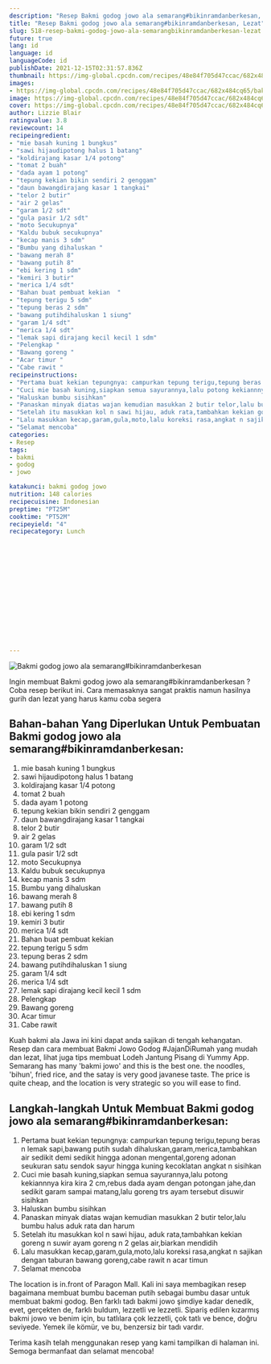 ```yaml
---
description: "Resep Bakmi godog jowo ala semarang#bikinramdanberkesan, Lezat"
title: "Resep Bakmi godog jowo ala semarang#bikinramdanberkesan, Lezat"
slug: 518-resep-bakmi-godog-jowo-ala-semarangbikinramdanberkesan-lezat
future: true
lang: id
language: id
languageCode: id
publishDate: 2021-12-15T02:31:57.836Z 
thumbnail: https://img-global.cpcdn.com/recipes/48e84f705d47ccac/682x484cq65/bakmi-godog-jowo-ala-semarangbikinramdanberkesan-foto-resep-utama.webp
images:
- https://img-global.cpcdn.com/recipes/48e84f705d47ccac/682x484cq65/bakmi-godog-jowo-ala-semarangbikinramdanberkesan-foto-resep-utama.webp
image: https://img-global.cpcdn.com/recipes/48e84f705d47ccac/682x484cq65/bakmi-godog-jowo-ala-semarangbikinramdanberkesan-foto-resep-utama.webp
cover: https://img-global.cpcdn.com/recipes/48e84f705d47ccac/682x484cq65/bakmi-godog-jowo-ala-semarangbikinramdanberkesan-foto-resep-utama.webp
author: Lizzie Blair
ratingvalue: 3.8
reviewcount: 14
recipeingredient:
- "mie basah kuning 1 bungkus"
- "sawi hijaudipotong halus 1 batang"
- "koldirajang kasar 1/4 potong"
- "tomat 2 buah"
- "dada ayam 1 potong"
- "tepung kekian bikin sendiri 2 genggam"
- "daun bawangdirajang kasar 1 tangkai"
- "telor 2 butir"
- "air 2 gelas"
- "garam 1/2 sdt"
- "gula pasir 1/2 sdt"
- "moto Secukupnya"
- "Kaldu bubuk secukupnya"
- "kecap manis 3 sdm"
- "Bumbu yang dihaluskan "
- "bawang merah 8"
- "bawang putih 8"
- "ebi kering 1 sdm"
- "kemiri 3 butir"
- "merica 1/4 sdt"
- "Bahan buat pembuat kekian  "
- "tepung terigu 5 sdm"
- "tepung beras 2 sdm"
- "bawang putihdihaluskan 1 siung"
- "garam 1/4 sdt"
- "merica 1/4 sdt"
- "lemak sapi dirajang kecil kecil 1 sdm"
- "Pelengkap "
- "Bawang goreng "
- "Acar timur "
- "Cabe rawit "
recipeinstructions:
- "Pertama buat kekian tepungnya: campurkan tepung terigu,tepung beras n lemak sapi,bawang putih sudah dihaluskan,garam,merica,tambahkan air sedikit demi sedikit hingga adonan mengental,goreng adonan seukuran satu sendok sayur hingga kuning kecoklatan angkat n sisihkan"
- "Cuci mie basah kuning,siapkan semua sayurannya,lalu potong kekiannnya kira kira 2 cm,rebus dada ayam dengan potongan jahe,dan sedikit garam sampai matang,lalu goreng trs ayam tersebut disuwir sisihkan"
- "Haluskan bumbu sisihkan"
- "Panaskan minyak diatas wajan kemudian masukkan 2 butir telor,lalu bumbu halus aduk rata dan harum"
- "Setelah itu masukkan kol n sawi hijau, aduk rata,tambahkan kekian goreng n suwir ayam goreng n 2 gelas air,biarkan mendidih"
- "Lalu masukkan kecap,garam,gula,moto,lalu koreksi rasa,angkat n sajikan dengan taburan bawang goreng,cabe rawit n acar timun"
- "Selamat mencoba"
categories:
- Resep
tags:
- bakmi
- godog
- jowo

katakunci: bakmi godog jowo 
nutrition: 148 calories
recipecuisine: Indonesian
preptime: "PT25M"
cooktime: "PT52M"
recipeyield: "4"
recipecategory: Lunch


     
    
    
    
    
    
    
    
    
    
    
      
    
---
```



![Bakmi godog jowo ala semarang#bikinramdanberkesan](https://img-global.cpcdn.com/recipes/48e84f705d47ccac/682x484cq65/bakmi-godog-jowo-ala-semarangbikinramdanberkesan-foto-resep-utama.webp)

Ingin membuat Bakmi godog jowo ala semarang#bikinramdanberkesan ? Coba resep berikut ini. Cara memasaknya sangat praktis namun hasilnya gurih dan lezat yang harus kamu coba segera

<!--inarticleads1-->

## Bahan-bahan Yang Diperlukan Untuk Pembuatan Bakmi godog jowo ala semarang#bikinramdanberkesan:

1. mie basah kuning 1 bungkus
1. sawi hijaudipotong halus 1 batang
1. koldirajang kasar 1/4 potong
1. tomat 2 buah
1. dada ayam 1 potong
1. tepung kekian bikin sendiri 2 genggam
1. daun bawangdirajang kasar 1 tangkai
1. telor 2 butir
1. air 2 gelas
1. garam 1/2 sdt
1. gula pasir 1/2 sdt
1. moto Secukupnya
1. Kaldu bubuk secukupnya
1. kecap manis 3 sdm
1. Bumbu yang dihaluskan 
1. bawang merah 8
1. bawang putih 8
1. ebi kering 1 sdm
1. kemiri 3 butir
1. merica 1/4 sdt
1. Bahan buat pembuat kekian  
1. tepung terigu 5 sdm
1. tepung beras 2 sdm
1. bawang putihdihaluskan 1 siung
1. garam 1/4 sdt
1. merica 1/4 sdt
1. lemak sapi dirajang kecil kecil 1 sdm
1. Pelengkap 
1. Bawang goreng 
1. Acar timur 
1. Cabe rawit 

Kuah bakmi ala Jawa ini kini dapat anda sajikan di tengah kehangatan. Resep dan cara membuat Bakmi Jowo Godog #JajanDiRumah yang mudah dan lezat, lihat juga tips membuat Lodeh Jantung Pisang di Yummy App. Semarang has many &#39;bakmi jowo&#39; and this is the best one. the noodles, &#39;bihun&#39;, fried rice, and the satay is very good javanese taste. The price is quite cheap, and the location is very strategic so you will ease to find. 

<!--inarticleads2-->

## Langkah-langkah Untuk Membuat Bakmi godog jowo ala semarang#bikinramdanberkesan:

1. Pertama buat kekian tepungnya: campurkan tepung terigu,tepung beras n lemak sapi,bawang putih sudah dihaluskan,garam,merica,tambahkan air sedikit demi sedikit hingga adonan mengental,goreng adonan seukuran satu sendok sayur hingga kuning kecoklatan angkat n sisihkan
1. Cuci mie basah kuning,siapkan semua sayurannya,lalu potong kekiannnya kira kira 2 cm,rebus dada ayam dengan potongan jahe,dan sedikit garam sampai matang,lalu goreng trs ayam tersebut disuwir sisihkan
1. Haluskan bumbu sisihkan
1. Panaskan minyak diatas wajan kemudian masukkan 2 butir telor,lalu bumbu halus aduk rata dan harum
1. Setelah itu masukkan kol n sawi hijau, aduk rata,tambahkan kekian goreng n suwir ayam goreng n 2 gelas air,biarkan mendidih
1. Lalu masukkan kecap,garam,gula,moto,lalu koreksi rasa,angkat n sajikan dengan taburan bawang goreng,cabe rawit n acar timun
1. Selamat mencoba


The location is in.front of Paragon Mall. Kali ini saya membagikan resep bagaimana membuat bumbu baceman putih sebagai bumbu dasar untuk membuat bakmi godog. Ben farklı tadı bakmi jowo şimdiye kadar denedik, evet, gerçekten de, farklı buldum, lezzetli ve lezzetli. Sipariş edilen kızarmış bakmi jowo ve benim için, bu tatlılara çok lezzetli, çok tatlı ve bence, doğru seviyede. Yemek ile kömür, ve bu, benzersiz bir tadı vardır. 

Terima kasih telah menggunakan resep yang kami tampilkan di halaman ini. Semoga bermanfaat dan selamat mencoba!
